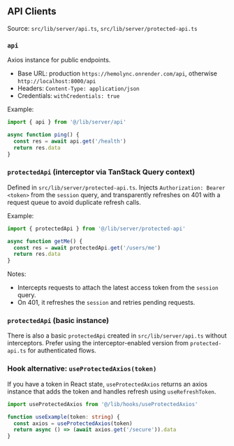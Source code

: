 ## API Clients

Source: `src/lib/server/api.ts`, `src/lib/server/protected-api.ts`

### `api`
Axios instance for public endpoints.

- Base URL: production `https://hemolync.onrender.com/api`, otherwise `http://localhost:8000/api`
- Headers: `Content-Type: application/json`
- Credentials: `withCredentials: true`

Example:
```ts
import { api } from '@/lib/server/api'

async function ping() {
  const res = await api.get('/health')
  return res.data
}
```

### `protectedApi` (interceptor via TanStack Query context)
Defined in `src/lib/server/protected-api.ts`. Injects `Authorization: Bearer <token>` from the `session` query, and transparently refreshes on 401 with a request queue to avoid duplicate refresh calls.

Example:
```ts
import { protectedApi } from '@/lib/server/protected-api'

async function getMe() {
  const res = await protectedApi.get('/users/me')
  return res.data
}
```

Notes:
- Intercepts requests to attach the latest access token from the `session` query.
- On 401, it refreshes the `session` and retries pending requests.

### `protectedApi` (basic instance)
There is also a basic `protectedApi` created in `src/lib/server/api.ts` without interceptors. Prefer using the interceptor-enabled version from `protected-api.ts` for authenticated flows.

### Hook alternative: `useProtectedAxios(token)`
If you have a token in React state, `useProtectedAxios` returns an axios instance that adds the token and handles refresh using `useRefreshToken`.
```ts
import useProtectedAxios from '@/lib/hooks/useProtectedAxios'

function useExample(token: string) {
  const axios = useProtectedAxios(token)
  return async () => (await axios.get('/secure')).data
}
```